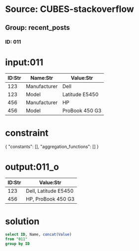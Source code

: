 # Source: CUBES-stackoverflow
## Group: recent_posts
### ID: 011

# input:011

| ID:Str | Name:Str | Value:Str |
|---|---|---|
| 123 | Manufacturer | Dell |
| 123 | Model | Latitude E5450 |
| 456 | Manufacturer | HP |
| 456 | Model | ProBook 450 G3 |

# constraint

{
  "constants": [],
  "aggregation_functions": []
}

# output:011_o

| ID:Str | Value:Str |
|---|---|
| 123 | Dell, Latitude E5450 |
| 456 | HP, ProBook 450 G3 |

# solution

```sql
select ID, Name, concat(Value)
from "011"
group by ID

```
